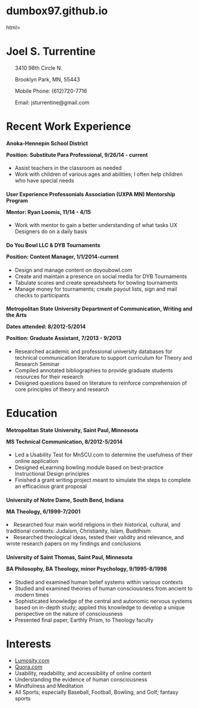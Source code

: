 dumbox97.github.io
==================
html>
  <head>
    <link type="text/css" rel="stylesheet" href="stylesheets/main.css" />
  </head>

<body>
	<div class="container">
  	  <h1>Joel S. Turrentine</h1>
  	  <ul>3410 98th Circle N.</ul>
  	  <ul>Brooklyn Park, MN, 55443</ul>
  	  <ul>Mobile Phone: (612)720-7716</ul>
  	  <ul>Email: jsturrentine@gmail.com</ul>
  	    </div>
   <div class="jumbotron">     
   <div class="container">
     <h1>Recent Work Experience</h1>
     </div>
</div>

<div class="container">  
  <h4>Anoka-Hennepin School District
       <p>Position: Substitute Para Professional, 9/26/14 - current</p></h4>
       <ul>
         <li>Assist teachers in the classroom as needed</li>
         <li>Work with children of various ages and abilities; I often help children who have special 
   needs</li></ul>
   </div>
  
  <div class="container">
        <h4>User Experience Professonials Association (UXPA MN) Mentorship Program
            <p>Mentor: Ryan Loomis, 11/14 - 4/15</p></h4><ul>
  <li>Work with mentor to gain a better understanding of what tasks UX Designers do on a daily basis</li></ul></div>

<div class="container">
  <h4>Do You Bowl LLC & DYB Tournaments        
     <p>Position: Content Manager, 1/1/2014-current</p></h4><ul>
       <li>Design and manage content on doyoubowl.com</li>
       <li>Create and maintain a presence on social media for DYB Tournaments</li>
       <li>Tabulate scores and create spreadsheets for bowling tournaments</li>
       <li>Manage money for tournaments; create payout lists, sign and mail checks to participants</li></ul>
       </div>

<div class="container">
  <h4>Metropolitan State University Department of Communication, Writing and the Arts
    <p>Dates attended: 8/2012-5/2014</p>
     <p>Position: Graduate Assistant, 7/2013 - 9/2013</p></h4><ul>      <li>Researched academic and professional university databases for technical communication  
   literature to support curriculum for Theory and Research Seminar</li>
        <li>Compiled annotated bibliographies to provide graduate students resources for their research</li>
         <li>Designed questions based on literature to reinforce comprehension of core principles of theory 
  and research</li></ul>
</div>
          
<div class="jumbotron">
<div class="container"><h1>Education</h1></div></div>

<div class="container">
  <h4>Metropolitan State University, Saint Paul, Minnesota
<p>MS Technical Communication, 8/2012-5/2014</p></h4>
    <ul><li>Led a Usability Test for MnSCU.com to determine the usefulness of their online application</li>
     <li>Designed eLearning bowling module based on best-practice Instructional Design principles</li>
     <li>Finished a grant writing project meant to simulate the steps to complete an efficacious grant 
   proposal</li></ul>
</div>
   
 <div class="container">
 <h4>University of Notre Dame, South Bend, Indiana
 <p>MA Theology, 6/1999-7/2001</p></h4>
   <li>Researched four main world religions in their historical, cultural, and traditional contexts: 
   Judaism, Christianity, Islam, Buddhism</li>
   <li>Researched theological ideas, tested their validity and relevance, and wrote research papers on 
   my findings and conclusions</li></div>
   
<div class="container">
 <h4>University of Saint Thomas, Saint Paul, Minnesota
 <p>BA Philosophy, BA Theology, minor Psychology, 9/1995-8/1998</p></h4><ul>
   <li>Studied and examined human belief systems within various contexts</li>
   <li>Studied and examined theories of human consciousness from ancient to modern times</li>
   <li>Sophisticated knowledge of the central and autonomic nervous systems based on in-depth study; 
   applied this knowledge to develop a unique perspective on the nature of consciousness</li>
   <li>Presented final paper, Earthly Prism, to Theology faculty</li></ul></div>
 
 <div class="jumbotron">
 <div class="container">
  <h1>Interests</h1><ul>
    <li><a href="http://www.lumosity.com">Lumosity.com</a></li>
    <li><a href="http://www.quora.com">Quora.com</a></li>
    <li>Usability, readability, and accessibility of online content</li>
    <li>Understanding the evidence of human consciousness</li>
    <li>Mindfulness and Meditation</li>
    <li>All Sports; especially Baseball, Football, Bowling, and Golf; fantasy sports</li></ul></div>
  


   </body>
        </html>
